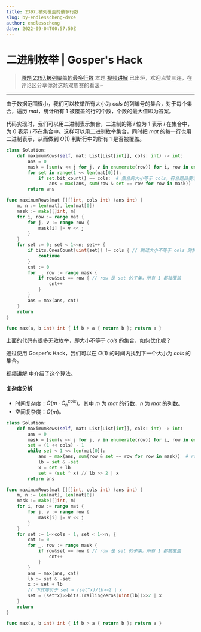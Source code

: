 ```yaml
---
title: 2397.被列覆盖的最多行数
slug: by-endlesscheng-dvxe
author: endlesscheng
date: 2022-09-04T00:57:50Z
---
```

# 二进制枚举 | Gosper's Hack
 
> [原题 2397.被列覆盖的最多行数](https://leetcode.cn/problems/maximum-rows-covered-by-columns)
本题 [视频讲解](https://www.bilibili.com/video/BV1na41137jv) 已出炉，欢迎点赞三连，在评论区分享你对这场双周赛的看法~

---

由于数据范围很小，我们可以枚举所有大小为 $\textit{cols}$ 的列编号的集合，对于每个集合，遍历 $\textit{mat}$，统计所有 $1$ 被覆盖的行的个数，个数的最大值即为答案。

代码实现时，我们可以用二进制表示集合，二进制的第 $i$ 位为 $1$ 表示 $i$ 在集合中，为 $0$ 表示 $i$ 不在集合中。这样可以用二进制枚举集合，同时把 $\textit{mat}$ 的每一行也用二进制表示，从而做到 $O(1)$ 判断行中的所有 $1$ 是否被覆盖。

```py [sol1-Python3]
class Solution:
    def maximumRows(self, mat: List[List[int]], cols: int) -> int:
        ans = 0
        mask = [sum(v << j for j, v in enumerate(row)) for i, row in enumerate(mat)]
        for set in range(1 << len(mat[0])):
            if set.bit_count() == cols:  # 集合的大小等于 cols，符合题目要求
                ans = max(ans, sum(row & set == row for row in mask))  # row & set = row 表示 row 是 set 的子集，所有 1 都被覆盖
        return ans
```

```go [sol1-Go]
func maximumRows(mat [][]int, cols int) (ans int) {
	m, n := len(mat), len(mat[0])
	mask := make([]int, m)
	for i, row := range mat {
		for j, v := range row {
			mask[i] |= v << j
		}
	}
	for set := 0; set < 1<<n; set++ {
		if bits.OnesCount(uint(set)) != cols { // 跳过大小不等于 cols 的集合
			continue
		}
		cnt := 0
		for _, row := range mask {
			if row&set == row { // row 是 set 的子集，所有 1 都被覆盖
				cnt++
			}
		}
		ans = max(ans, cnt)
	}
	return
}

func max(a, b int) int { if b > a { return b }; return a }
```

上面的代码有很多无效枚举，即大小不等于 $\textit{cols}$ 的集合，如何优化呢？

通过使用 Gosper's Hack，我们可以在 $O(1)$ 的时间内找到下一个大小为 $\textit{cols}$ 的集合。

[视频讲解](https://www.bilibili.com/video/BV1na41137jv) 中介绍了这个算法。

#### 复杂度分析

- 时间复杂度：$O(m\cdot C_{n}^{\textit{cols}})$。其中 $m$ 为 $\textit{mat}$ 的行数，$n$ 为 $\textit{mat}$ 的列数。
- 空间复杂度：$O(m)$。

```py [sol2-Python3]
class Solution:
    def maximumRows(self, mat: List[List[int]], cols: int) -> int:
        ans = 0
        mask = [sum(v << j for j, v in enumerate(row)) for i, row in enumerate(mat)]
        set = (1 << cols) - 1
        while set < 1 << len(mat[0]):
            ans = max(ans, sum(row & set == row for row in mask))  # row & set = row 表示 row 是 set 的子集，所有 1 都被覆盖
            lb = set & -set
            x = set + lb
            set = (set ^ x) // lb >> 2 | x
        return ans
```

```go [sol2-Go]
func maximumRows(mat [][]int, cols int) (ans int) {
	m, n := len(mat), len(mat[0])
	mask := make([]int, m)
	for i, row := range mat {
		for j, v := range row {
			mask[i] |= v << j
		}
	}
	for set := 1<<cols - 1; set < 1<<n; {
		cnt := 0
		for _, row := range mask {
			if row&set == row { // row 是 set 的子集，所有 1 都被覆盖
				cnt++
			}
		}
		ans = max(ans, cnt)
		lb := set & -set
		x := set + lb
		// 下式等价于 set = (set^x)/lb>>2 | x
		set = (set^x)>>bits.TrailingZeros(uint(lb))>>2 | x
	}
	return
}

func max(a, b int) int { if b > a { return b }; return a }
```

